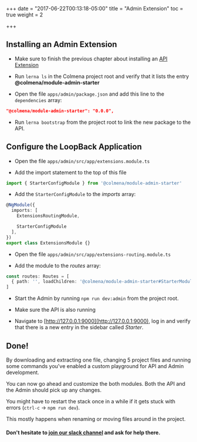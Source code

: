 +++
date = "2017-06-22T00:13:18-05:00"
title = "Admin Extension"
toc = true
weight = 2

+++

## Installing an Admin Extension

- Make sure to finish the previous chapter about installing an [API Extension](./api-extension)

- Run `lerna ls` in the Colmena project root and verify that it lists the entry **@colmena/module-admin-starter** 

- Open the file `apps/admin/package.json` and add this line to the `dependencies` array:


```json
"@colmena/module-admin-starter": "0.0.0",
```

- Run `lerna bootstrap` from the project root to link the new package to the API.


## Configure the LoopBack Application


- Open the file `apps/admin/src/app/extensions.module.ts` 


- Add the import statement to the top of this file

```typescript
import { StarterConfigModule } from '@colmena/module-admin-starter'
```

- Add the `StarterConfigModule` to the *imports* array:

```typescript
@NgModule({
  imports: [
    ExtensionsRoutingModule,

    StarterConfigModule
  ],
})
export class ExtensionsModule {}
```

- Open the file `apps/admin/src/app/extensions-routing.module.ts` 

- Add the module to the *routes* array:

```typescript
const routes: Routes = [
  { path: '', loadChildren: '@colmena/module-admin-starter#StarterModule' },
]
```


- Start the Admin by running `npm run dev:admin` from the project root. 

- Make sure the API is also running

- Navigate to [http://127.0.0.1:9000](http://127.0.0.1:9000), log in and verify 
that there is a new entry in the sidebar called *Starter*.

## Done!

By downloading and extracting one file, changing 5 project files and running some commands you've enabled a custom
playground for API and Admin development.

You can now go ahead and customize the both modules. Both the API and the Admin should pick up any changes.

You might have to restart the stack once in a while if it gets stuck with errors (`ctrl-c` -> `npm run dev`).

This mostly happens when renaming or moving files around in the project.

#### Don't hesitate to [join our slack channel](http://colmena-slack.now.sh/) and ask for help there. 

